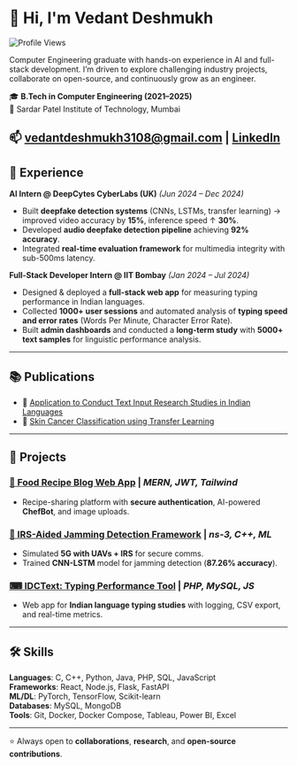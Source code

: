 # 👋 Hi, I'm Vedant Deshmukh  
![Profile Views](https://komarev.com/ghpvc/?username=Vedantspit&color=blue&style=flat-square)

Computer Engineering graduate with hands-on experience in AI and full-stack development. I’m driven to explore challenging industry projects, collaborate on open-source, and continuously grow as an engineer.

🎓 **B.Tech in Computer Engineering (2021–2025)**  
📍 Sardar Patel Institute of Technology, Mumbai  

📫 **vedantdeshmukh3108@gmail.com** | [LinkedIn](https://www.linkedin.com/in/vedant-deshmukh-47b1a122a/) 
---

## 💼 Experience  

**AI Intern @ DeepCytes CyberLabs (UK)** *(Jun 2024 – Dec 2024)*  
- Built **deepfake detection systems** (CNNs, LSTMs, transfer learning) → improved video accuracy by **15%**, inference speed ↑ **30%**.  
- Developed **audio deepfake detection pipeline** achieving **92% accuracy**.  
- Integrated **real-time evaluation framework** for multimedia integrity with sub-500ms latency.  

**Full-Stack Developer Intern @ IIT Bombay** *(Jan 2024 – Jul 2024)*  
- Designed & deployed a **full-stack web app** for measuring typing performance in Indian languages.  
- Collected **1000+ user sessions** and automated analysis of **typing speed and error rates** (Words Per Minute, Character Error Rate).  
- Built **admin dashboards** and conducted a **long-term study** with **5000+ text samples** for linguistic performance analysis.  

---

## 📚 Publications  

- 📝 [Application to Conduct Text Input Research Studies in Indian Languages](https://link.springer.com/chapter/10.1007/978-3-031-80829-6_5)  
- 📝 [Skin Cancer Classification using Transfer Learning](https://doi.org/10.1007/978-3-031-67444-0_17)  

---

## 🚀 Projects  

### [🍲 Food Recipe Blog Web App](https://github.com/Vedantspit/Food_Blog_App) | *MERN, JWT, Tailwind*  
- Recipe-sharing platform with **secure authentication**, AI-powered **ChefBot**, and image uploads.  

### [📡 IRS-Aided Jamming Detection Framework](https://github.com/Vedantspit/IRS_Jamming_Sim_Detection) | *ns-3, C++, ML*  
- Simulated **5G with UAVs + IRS** for secure comms.  
- Trained **CNN-LSTM** model for jamming detection (**87.26% accuracy**).  

### [⌨ IDCText: Typing Performance Tool](https://github.com/Vedantspit/IDCText-app) | *PHP, MySQL, JS*  
- Web app for **Indian language typing studies** with logging, CSV export, and real-time metrics.  

---

## 🛠 Skills  

**Languages**: C, C++, Python, Java, PHP, SQL, JavaScript  
**Frameworks**: React, Node.js, Flask, FastAPI  
**ML/DL**: PyTorch, TensorFlow, Scikit-learn  
**Databases**: MySQL, MongoDB  
**Tools**: Git, Docker, Docker Compose, Tableau, Power BI, Excel  

---

⭐️ Always open to **collaborations**, **research**, and **open-source contributions**.  
